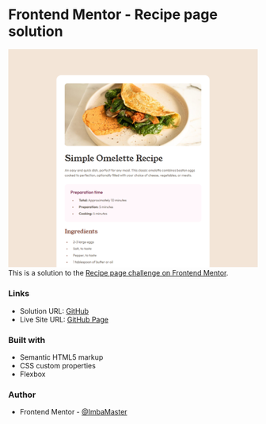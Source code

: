 # Frontend Mentor - Recipe page solution

![Design preview for the QR code component coding challenge](preview.png)
This is a solution to the [Recipe page challenge on Frontend Mentor](https://www.frontendmentor.io/challenges/recipe-page-KiTsR8QQKm).

### Links

- Solution URL: [GitHub](https://github.com/ImbaMaster/Recipe-Page)
- Live Site URL: [GitHub Page](https://imbamaster.github.io/Recipe-Page/)

### Built with

- Semantic HTML5 markup
- CSS custom properties
- Flexbox

### Author

- Frontend Mentor - [@ImbaMaster](https://www.frontendmentor.io/profile/ImbaMaster)
